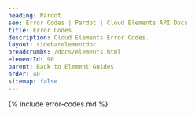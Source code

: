 ```yaml
---
heading: Pardot
seo: Error Codes | Pardot | Cloud Elements API Docs
title: Error Codes
description: Cloud Elements Error Codes.
layout: sidebarelementdoc
breadcrumbs: /docs/elements.html
elementId: 90
parent: Back to Element Guides
order: 40
sitemap: false
---
```


{% include error-codes.md %}
